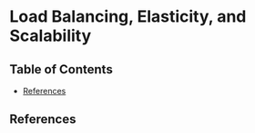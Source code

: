 # Load Balancing, Elasticity, and Scalability


## Table of Contents
<!-- START doctoc generated TOC please keep comment here to allow auto update -->
<!-- DON'T EDIT THIS SECTION, INSTEAD RE-RUN doctoc TO UPDATE -->


- [References](#references)

<!-- END doctoc generated TOC please keep comment here to allow auto update -->


## References
